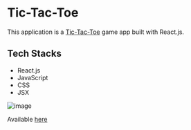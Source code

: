 # Tic-Tac-Toe
This application is a [Tic-Tac-Toe](https://rainbow-parfait-1019a9.netlify.app) game app built with React.js.

## Tech Stacks
- React.js
- JavaScript
- CSS
- JSX

![image](https://github.com/JPark2416/TicTacToe/assets/115630125/ed1267dc-ff22-4905-b6d6-ee85ba742ccf)

Available [here](https://rainbow-parfait-1019a9.netlify.app)

